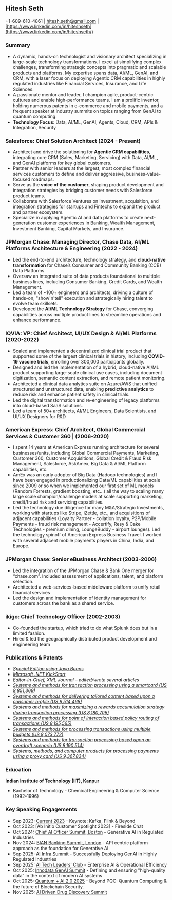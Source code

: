 ## Hitesh Seth
+1-609-610-4861 | hitesh.seth@gmail.com | [https://www.linkedin.com/in/hiteshseth](https://www.linkedin.com/in/hiteshseth/)

### Summary
- A dynamic, hands-on technologist and visionary architect specializing in large-scale technology transformations. I excel at simplifying complex challenges, transforming strategic concepts into pragmatic and scalable products and platforms. My expertise spans data, AI/ML, GenAI, and CRM, with a laser focus on deploying Agentic CRM capabilities in highly regulated industries like Financial Services, Insurance, and Life Sciences.
- A passionate mentor and leader, I champion agile, product-centric cultures and enable high-performance teams. I am a prolific inventor, holding numerous patents in e-commerce and mobile payments, and a frequent speaker at industry summits on topics ranging from GenAI to quantum computing.
- **Technology Focus**: Data, AI/ML, GenAI, Agents, Cloud, CRM, APIs & Integration, Security

### Salesforce: Chief Solution Architect (2024 - Present)
- Architect and drive the solutioning for **Agentic CRM capabilities**, integrating core CRM (Sales, Marketing, Servicing) with Data, AI/ML, and GenAI platforms for key global customers.
- Partner with senior leaders at the largest, most complex financial services customers to define and deliver aggressive, business-value-focused roadmaps.
- Serve as the **voice of the customer**, shaping product development and integration strategies by bridging customer needs with Salesforce product teams.
- Collaborate with Salesforce Ventures on investment, acquisition, and integration strategies for startups and Fintechs to expand the product and partner ecosystem.
- Specialize in applying Agentic AI and data platforms to create next-generation customer experiences in Banking, Wealth Management, Investment Banking, Capital Markets, and Insurance.

### JPMorgan Chase: Managing Director, Chase Data, AI/ML Platforms Architecture & Engineering (2022 - 2024)
- Led the end-to-end architecture, technology strategy, and **cloud-native transformation** for Chase’s Consumer and Community Banking (CCB) Data Platforms.
- Oversaw an integrated suite of data products foundational to multiple business lines, including Consumer Banking, Credit Cards, and Wealth Management.
- Led a team of \~100+ engineers and architects, driving a culture of hands-on, "show'n'tell" execution and strategically hiring talent to evolve team skillsets.
- Developed the **AI/ML Technology Strategy** for Chase, converging capabilities across multiple product lines to streamline operations and enhance performance.

### IQVIA: VP: Chief Architect, UI/UX Design & AI/ML Platforms (2020-2022)
- Scaled and implemented a decentralized clinical trial product that supported some of the largest clinical trials in history, including **COVID-19 vaccine trials**, enrolling over 300,000 participants globally.
- Designed and led the implementation of a hybrid, cloud-native AI/ML product supporting large-scale clinical use cases, including document digitization, semantic content extraction, and remote patient monitoring.
- Architected a clinical data analytics suite on Azure/AWS that unified structured and unstructured data, enabling **predictive analytics** to reduce risk and enhance patient safety in clinical trials.
- Led the digital transformation and re-engineering of legacy platforms into cloud-based SaaS solutions.
- Led a team of 50+ architects, AI/ML Engineers, Data Scientists, and UI/UX Designers for R&D

### American Express: Chief Architect, Global Commercial Services & Customer 360 | (2006-2020)
- I spent 14 years at American Express running architecture for several businesses/units, including Global Commercial Payments, Marketing, Customer 360, Customer Acquisitions, Global Credit & Fraud Risk Management, Salesforce, AskAmex, Big Data & AI/ML Platform capabilities, etc.
- AmEx was an early adopter of Big Data (Hadoop technologies) and I have been engaged in productionalizing Data/ML capabilities at scale since 2009 or so when we implemented our first set of ML models (Random Forrests, gradient boosting, etc...) all the way to scaling many large scale champion/challenge models at scale supporting marketing, credit/fraud risk and servicing capabilities.
- Led the technology due diligence for many M&A/Strategic Investments, working with startups like Stripe, iZettle, etc., and acquisitions of adjacent capabilities (Loyalty Partner - collation loyalty, P2P/Mobile Payments - fraud risk management - Accertify, Resy & Cake Technologies - premium dining, LoungeBuddy - airport lounges). Led the technology spinoff of American Express Business Travel. I worked with several adjacent mobile payments players in China, India, and Europe.

### JPMorgan Chase: Senior eBusiness Architect (2003-2006)
- Led the integration of the JPMorgan Chase & Bank One merger for “chase.com”. Included assessment of applications, talent, and platform selection.
- Architected a web-services-based middleware platform to unify retail financial services
- Led the design and implementation of identity management for customers across the bank as a shared service.

### ikigo: Chief Technology Officer (2002-2003)
- Co-founded the startup, which tried to do what Splunk does but in a limited fashion.
- Hired & led the geographically distributed product development and engineering team

### Publications & Patents
- [*Special Edition using Java Beans*](https://www.amazon.com/Special-Using-Beans-Barbara-White/dp/0789714604)
- [*Microsoft .NET KickStart*](https://www.amazon.com/Microsoft-NET-Kick-Start-Hitesh/dp/0672325748/)
- *Editor-in-Chief, XML Journal – edited/wrote several articles*
- [*Systems and methods for transaction processing using a smartcard (US 8,851,369)*](https://patents.google.com/patent/US8851369B2/en)
- [*Systems and methods for delivering tailored content based upon a consumer profile (US 9,514,468)*](https://patents.google.com/patent/US9514468B2/en)
- [*Systems and methods for maximizing a rewards accumulation strategy during transaction processing (US 8,180,706)*](https://patents.google.com/patent/US8180706B2/en)
- [*Systems and methods for point of interaction based policy routing of transactions (US 8,195,565)*](https://patents.google.com/patent/US8195565B2/en)
- [*Systems and methods for processing transactions using multiple budgets (US 8,073,772)*](https://patents.google.com/patent/US8073772B2/en)
- [*Systems and methods for transaction processing based upon an overdraft scenario (US 8,190,514)*](https://patents.google.com/patent/US8190514B2/en)
- [*Systems, methods, and computer products for processing payments using a proxy card (US 9,367,834)*](https://patents.google.com/patent/US9367834B2/en)

### Education
**Indian Institute of Technology (IIT), Kanpur**
- Bachelor of Technology - Chemical Engineering & Computer Science (1992-1996)

### Key Speaking Engagements
- Sep 2023: [Current 2023](https://www.confluent.io/events/current/2023/kafka-flink-and-beyond/) - Keynote: Kafka, Flink & Beyond
- Oct 2023: \[Ab Initio Customer Spotlight 2023\] - Fireside Chat
- Oct 2024: [Chief AI Officer Summit, Boston](https://www.linkedin.com/posts/hiteshseth_i-am-speaking-at-the-chief-ai-officer-summit-activity-7251900596234940417-G45R) - Generative AI in Regulated Industries
- Nov 2024: [BIAN Banking Summit, London](https://www.linkedin.com/posts/hiteshseth_the-first-roundtables-have-been-announced-activity-7258130358443913217-Zi_6) - API centric platform approach as the foundation for Generative AI
- Sep 2025: [AI Infra Summit](https://www.linkedin.com/posts/hiteshseth_im-joining-the-speaker-lineup-at-the-ai-activity-7356060635375280128-6amo) - Successfully Deploying GenAI in Highly Regulated Industries
- Sep 2025: [AI Tech Leaders' Club](https://luma.com/mq1948jl) - Enterprise AI & Operational Efficiency
- Oct 2025: [Innodata GenAI Summit](https://world.aiacceleratorinstitute.com/location/innodatagenaisummit/agenda) - Defining and ensuring "high-quality data” in the context of modern AI systems
- Oct 2025: [Quantum + AI 2.0 2025](https://www.linkedin.com/posts/hiteshseth_looking-forward-for-to-meeting-old-and-new-activity-7370885689363554304-MiUA) - Beyond PQC: Quantum Computing & the future of Blockchain Security.
- Nov 2025: [AI Driven Drug Discovery Summit](https://www.aidrivendrugdevelopment.com/events/ai-drug-discovery-development-summit)

